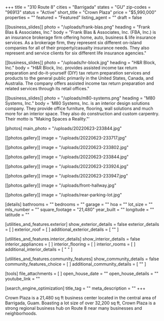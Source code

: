 +++
title = "310 Route 8"
cities = "Barrigada"
states = "GU"
zip-codes = "96913"
status = "Active"
short_title = "Crown Plaza"
price = "$5,990,000"
properties = ""
featured = "Featured"
listing_agent = ""
draft = false

[[business_slides]]
photo = "/uploads/frank-blas.png"
heading = "Frank Blas & Associates, Inc."
body = "Frank Blas & Associates, Inc. (FBA, Inc.) is an insurance brokerage firm offering home, auto, business & life insurance services. As a brokerage firm, they represent six different on-island companies for all of their property/casualty insurance needs. They also represent and service clients for six different life insurance agencies."

[[business_slides]]
photo = "/uploads/hr-block.jpg"
heading = "H&R Block, Inc."
body = "H&R Block, Inc. provides assisted income tax return preparation and do-it-yourself (DIY) tax return preparation services and products to the general public primarily in the United States, Canada, and Australia. The company offers assisted income tax return preparation and related services through its retail offices."

[[business_slides]]
photo = "/uploads/m80-systems.png"
heading = "M80 Systems, Inc."
body = 'M80 Systems, Inc. is an interior design solutions company. They provide office furniture, flooring, wall solutions and much more for an interior space. They also do construction and custom carpentry. Their motto is "Making Spaces a Reality."'

[photos]
main_photo = "/uploads/20220623-233844.jpg"

  [[photos.gallery]]
  image = "/uploads/20220623-233717.jpg"

  [[photos.gallery]]
  image = "/uploads/20220623-233802.jpg"

  [[photos.gallery]]
  image = "/uploads/20220623-233844.jpg"

  [[photos.gallery]]
  image = "/uploads/20220623-233924.jpg"

  [[photos.gallery]]
  image = "/uploads/20220623-233947.jpg"

  [[photos.gallery]]
  image = "/uploads/front-hallway.jpg"

  [[photos.gallery]]
  image = "/uploads/rear-parking-lot.jpg"

[details]
bathrooms = ""
bedrooms = ""
garage = ""
hoa = ""
lot_size = ""
mls_number = ""
square_footage = "21,480"
year_built = ""
longitude = ""
latitude = ""

[utilities_and_features.exterior]
show_exterior_details = false
exterior_details = [ ]
exterior_roof = [ ]
additional_exterior_details = [ "" ]

[utilities_and_features.interior_details]
show_interior_details = false
interior_appliances = [ ]
interior_flooring = [ ]
interior_rooms = [ ]
additional_interior_details = [ " " ]

[utilities_and_features.community_features]
show_community_details = false
community_features_choice = [ ]
additional_community_details = [ "" ]

[tools]
file_attachments = [ ]
open_house_date = ""
open_house_details = ""
youtube_link = ""

[search_engine_optimization]
title_tag = ""
meta_description = ""
+++

Crown Plaza is a 21,480 sq ft business center located in the central area of Barrigada, Guam. Boasting a lot size of over 32,200 sq ft, Crown Plaza is a strong regional business hub on Route 8 near many businesses and neighborhoods.
